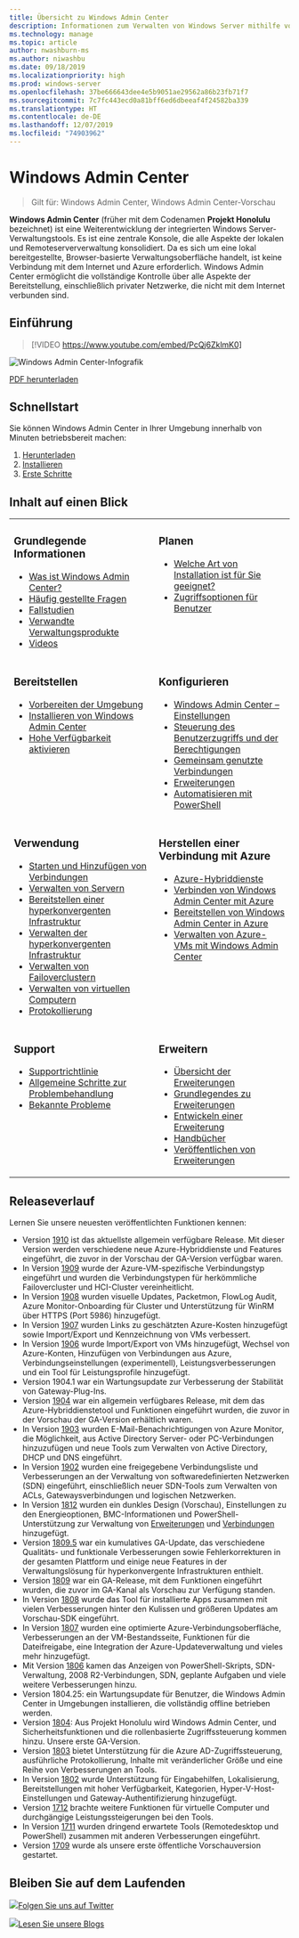 ```yaml
---
title: Übersicht zu Windows Admin Center
description: Informationen zum Verwalten von Windows Server mithilfe von Windows Admin Center (Projekt Honolulu)
ms.technology: manage
ms.topic: article
author: nwashburn-ms
ms.author: niwashbu
ms.date: 09/18/2019
ms.localizationpriority: high
ms.prod: windows-server
ms.openlocfilehash: 37be666643dee4e5b9051ae29562a86b23fb71f7
ms.sourcegitcommit: 7c7fc443ecd0a81bff6ed6dbeeaf4f24582ba339
ms.translationtype: HT
ms.contentlocale: de-DE
ms.lasthandoff: 12/07/2019
ms.locfileid: "74903962"
---
```

# <a name="windows-admin-center"></a>Windows Admin Center

> Gilt für: Windows Admin Center, Windows Admin Center-Vorschau

**Windows Admin Center** (früher mit dem Codenamen **Projekt Honolulu** bezeichnet) ist eine Weiterentwicklung der integrierten Windows Server-Verwaltungstools. Es ist eine zentrale Konsole, die alle Aspekte der lokalen und Remoteserververwaltung konsolidiert. Da es sich um eine lokal bereitgestellte, Browser-basierte Verwaltungsoberfläche handelt, ist keine Verbindung mit dem Internet und Azure erforderlich. Windows Admin Center ermöglicht die vollständige Kontrolle über alle Aspekte der Bereitstellung, einschließlich privater Netzwerke, die nicht mit dem Internet verbunden sind.

## <a name="introduction"></a>Einführung

>[!VIDEO https://www.youtube.com/embed/PcQj6ZklmK0]

![Windows Admin Center-Infografik](media/WAC1910Poster_thumb.PNG)

[PDF herunterladen](https://github.com/MicrosoftDocs/windowsserverdocs/raw/master/WindowsServerDocs/manage/windows-admin-center/media/WindowsAdminCenter1910Poster.pdf)

## <a name="quick-start"></a>Schnellstart

Sie können Windows Admin Center in Ihrer Umgebung innerhalb von Minuten betriebsbereit machen:

1. [Herunterladen](https://aka.ms/windowsadmincenter)
2. [Installieren](deploy/install.md)
3. [Erste Schritte](use/get-started.md)

## <a name="contents-at-a-glance"></a>Inhalt auf einen Blick

<table>
    <tr></tr>
    <tr>
        <td style="vertical-align: top;">
            <h3>Grundlegende Informationen</h3>
            <ul>
            <li><a href="understand/what-is.md">Was ist Windows Admin Center?</a>
            <li><a href="understand/faq.md">Häufig gestellte Fragen</a>
            <li><a href="understand/case-studies.md">Fallstudien</a>
            <li><a href="understand/related-management.md">Verwandte Verwaltungsprodukte</a>
            <li><a href="understand/videos.md">Videos</a>
            </ul>
        </td>
        <td style="vertical-align: top;">
            <h3>Planen</h3>
            <ul>
            <li><a href="plan/installation-options.md">Welche Art von Installation ist für Sie geeignet?</a>
            <li><a href="plan/user-access-options.md">Zugriffsoptionen für Benutzer</a>
            <br>
            </ul>
        </td>
    </tr>
    <tr>
        <td style="vertical-align: top;">
            <h3>Bereitstellen</h3>
            <ul>
            <li><a href="deploy/prepare-environment.md">Vorbereiten der Umgebung</a>
            <li><a href="deploy/install.md">Installieren von Windows Admin Center</a>
            <li><a href="deploy/high-availability.md">Hohe Verfügbarkeit aktivieren</a>
         </ul>
        </td>
        <td style="vertical-align: top;">
            <h3>Konfigurieren</h3>
            <ul>
            <li><a href="configure/settings.md">Windows Admin Center – Einstellungen</a>
            <li><a href="configure/user-access-control.md">Steuerung des Benutzerzugriffs und der Berechtigungen</a>
            <li><a href="configure/shared-connections.md">Gemeinsam genutzte Verbindungen</a>
            <li><a href="configure/using-extensions.md">Erweiterungen</a>
            <li><a href="configure/use-powershell.md">Automatisieren mit PowerShell</a>
            </ul>
        </td>
    </tr>
    <tr>
        <td style="vertical-align: top;">
            <h3>Verwendung</h3>
            <ul>
            <li><a href="use/get-started.md">Starten und Hinzufügen von Verbindungen</a>
            <li><a href="use/manage-servers.md">Verwalten von Servern</a>
            <li><a href="use/deploy-hyperconverged-infrastructure.md">Bereitstellen einer hyperkonvergenten Infrastruktur</a>
            <li><a href="use/manage-hyper-converged.md">Verwalten der hyperkonvergenten Infrastruktur</a>
            <li><a href="use/manage-failover-clusters.md">Verwalten von Failoverclustern</a>
            <li><a href="use/manage-virtual-machines.md">Verwalten von virtuellen Computern</a>
            <li><a href="use/logging.md">Protokollierung</a>
            </ul>
        </td>
        <td style="vertical-align: top;">
            <h3>Herstellen einer Verbindung mit Azure</h3>
            <ul>
            <li><a href="azure/index.md">Azure-Hybriddienste</a></li>
            <li><a href="azure/azure-integration.md">Verbinden von Windows Admin Center mit Azure</a></li>
            <li><a href="azure/deploy-wac-in-azure.md">Bereitstellen von Windows Admin Center in Azure</a></li>
            <li><a href="azure/manage-azure-vms.md">Verwalten von Azure-VMs mit Windows Admin Center</a></li>
            </ul>
        </td>
    </tr>
    <tr>
            <td style="vertical-align: top;">
            <h3>Support</h3>
            <ul>
            <li><a href="support/index.md">Supportrichtlinie</a>
            <li><a href="support/troubleshooting.md">Allgemeine Schritte zur Problembehandlung</a>
            <li><a href="support/known-issues.md">Bekannte Probleme</a>
            </ul>
        </td>
            <td style="vertical-align: top;">
            <h3>Erweitern</h3>
            <ul>
            <li><a href="extend/extensibility-overview.md">Übersicht der Erweiterungen</a>
            <li><a href="extend/understand-extensions.md">Grundlegendes zu Erweiterungen</a>
            <li><a href="extend/developing-extensions.md">Entwickeln einer Erweiterung</a>
            <li><a href="extend/publish-extensions.md">Handbücher</a>
            <li><a href="extend/publish-extensions.md">Veröffentlichen von Erweiterungen</a>
            </ul>
        </td>
    </tr>

</table>

## <a name="release-history"></a>Releaseverlauf

Lernen Sie unsere neuesten veröffentlichten Funktionen kennen:

- Version [1910](https://aka.ms/wac1910) ist das aktuellste allgemein verfügbare Release. Mit dieser Version werden verschiedene neue Azure-Hybriddienste und Features eingeführt, die zuvor in der Vorschau der GA-Version verfügbar waren.
- In Version [1909](https://aka.ms/wac1909) wurde der Azure-VM-spezifische Verbindungstyp eingeführt und wurden die Verbindungstypen für herkömmliche Failovercluster und HCI-Cluster vereinheitlicht.
- In Version [1908](https://aka.ms/wac1908) wurden visuelle Updates, Packetmon, FlowLog Audit, Azure Monitor-Onboarding für Cluster und Unterstützung für WinRM über HTTPS (Port 5986) hinzugefügt.
- In Version [1907](https://aka.ms/wac1907) wurden Links zu geschätzten Azure-Kosten hinzugefügt sowie Import/Export und Kennzeichnung von VMs verbessert.
- In Version [1906](https://aka.ms/wac1906) wurde Import/Export von VMs hinzugefügt, Wechsel von Azure-Konten, Hinzufügen von Verbindungen aus Azure, Verbindungseinstellungen (experimentell), Leistungsverbesserungen und ein Tool für Leistungsprofile hinzugefügt.
- Version 1904.1 war ein Wartungsupdate zur Verbesserung der Stabilität von Gateway-Plug-Ins.
- Version [1904](https://aka.ms/wac1904) war ein allgemein verfügbares Release, mit dem das Azure-Hybriddienstetool und Funktionen eingeführt wurden, die zuvor in der Vorschau der GA-Version erhältlich waren.
- In Version [1903](https://aka.ms/wac1903) wurden E-Mail-Benachrichtigungen von Azure Monitor, die Möglichkeit, aus Active Directory Server- oder PC-Verbindungen hinzuzufügen und neue Tools zum Verwalten von Active Directory, DHCP und DNS eingeführt.
- In Version [1902](https://aka.ms/wac1902) wurden eine freigegebene Verbindungsliste und Verbesserungen an der Verwaltung von softwaredefinierten Netzwerken (SDN) eingeführt, einschließlich neuer SDN-Tools zum Verwalten von ACLs, Gatewaysverbindungen und logischen Netzwerken.
- In Version [1812](https://aka.ms/wac1812) wurden ein dunkles Design (Vorschau), Einstellungen zu den Energieoptionen, BMC-Informationen und PowerShell-Unterstützung zur Verwaltung von [Erweiterungen](./configure/using-extensions.md#manage-extensions-with-powershell) und [Verbindungen](./use/get-started.md#use-powershell-to-import-or-export-your-connections-with-tags) hinzugefügt.
- Version [1809.5](https://aka.ms/wac1809.5) war ein kumulatives GA-Update, das verschiedene Qualitäts- und funktionale Verbesserungen sowie Fehlerkorrekturen in der gesamten Plattform und einige neue Features in der Verwaltungslösung für hyperkonvergente Infrastrukturen enthielt.
- Version [1809](https://cloudblogs.microsoft.com/windowsserver/2018/09/20/windows-admin-center-1809-and-sdk-now-generally-available/) war ein GA-Release, mit dem Funktionen eingeführt wurden, die zuvor im GA-Kanal als Vorschau zur Verfügung standen.
- In Version [1808](https://aka.ms/WACPreview1808-InsiderBlog) wurde das Tool für installierte Apps zusammen mit vielen Verbesserungen hinter den Kulissen und größeren Updates am Vorschau-SDK eingeführt.
- In Version [1807](https://aka.ms/WACPreview1807-InsiderBlog) wurden eine optimierte Azure-Verbindungsoberfläche, Verbesserungen an der VM-Bestandsseite, Funktionen für die Dateifreigabe, eine Integration der Azure-Updateverwaltung und vieles mehr hinzugefügt. 
- Mit Version [1806](https://aka.ms/WACPreview1806-InsiderBlog) kamen das Anzeigen von PowerShell-Skripts, SDN-Verwaltung, 2008 R2-Verbindungen, SDN, geplante Aufgaben und viele weitere Verbesserungen hinzu.
- Version 1804.25: ein Wartungsupdate für Benutzer, die Windows Admin Center in Umgebungen installieren, die vollständig offline betrieben werden.
- Version [1804](https://cloudblogs.microsoft.com/windowsserver/2018/04/12/announcing-windows-admin-center-our-reimagined-management-experience/): Aus Projekt Honolulu wird Windows Admin Center, und Sicherheitsfunktionen und die rollenbasierte Zugriffssteuerung kommen hinzu. Unsere erste GA-Version.
- Version [1803](https://blogs.windows.com/windowsexperience/2018/03/13/announcing-project-honolulu-technical-preview-1803-and-rsat-insider-preview-for-windows-10) bietet Unterstützung für die Azure AD-Zugriffssteuerung, ausführliche Protokollierung, Inhalte mit veränderlicher Größe und eine Reihe von Verbesserungen an Tools.
- In Version [1802](https://blogs.windows.com/windowsexperience/2018/02/13/announcing-windows-server-insider-preview-build-17093-project-honolulu-technical-preview-1802) wurde Unterstützung für Eingabehilfen, Lokalisierung, Bereitstellungen mit hoher Verfügbarkeit, Kategorien, Hyper-V-Host-Einstellungen und Gateway-Authentifizierung hinzugefügt.
- Version [1712](https://blogs.windows.com/windowsexperience/2017/12/19/announcing-project-honolulu-technical-preview-1712-build-05002) brachte weitere Funktionen für virtuelle Computer und durchgängige Leistungssteigerungen bei den Tools.
- In Version [1711](https://cloudblogs.microsoft.com/windowsserver/2017/12/01/1711-update-to-project-honolulu-technical-preview-is-now-available/) wurden dringend erwartete Tools (Remotedesktop und PowerShell) zusammen mit anderen Verbesserungen eingeführt.
- Version [1709](https://cloudblogs.microsoft.com/windowsserver/2017/09/22/project-honolulu-technical-preview-is-now-available-for-download/) wurde als unsere erste öffentliche Vorschauversion gestartet.

## <a name="stay-updated"></a>Bleiben Sie auf dem Laufenden

![](//img-prod-cms-rt-microsoft-com.akamaized.net/cms/api/am/imageFileData/REOolR)[Folgen Sie uns auf Twitter](https://twitter.com/servermgmt)

![ ](//img-prod-cms-rt-microsoft-com.akamaized.net/cms/api/am/imageFileData/REOtyw)[Lesen Sie unsere Blogs](https://blogs.technet.microsoft.com/servermanagement/)
